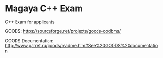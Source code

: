 # Magaya C++ Exam

C++ Exam for applicants

GOODS:
https://sourceforge.net/projects/goods-oodbms/

GOODS Documentation:
http://www.garret.ru/goods/readme.htm#See%20GOODS%20documentation
